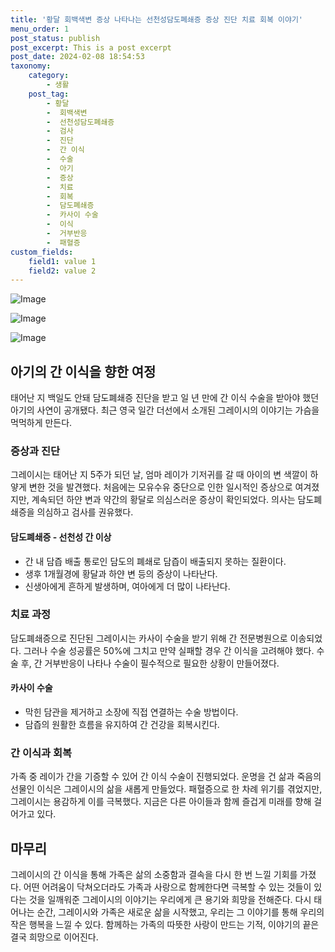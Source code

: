 ```yaml
---
title: '황달 회백색변 증상 나타나는 선천성담도폐쇄증 증상 진단 치료 회복 이야기'
menu_order: 1
post_status: publish
post_excerpt: This is a post excerpt
post_date: 2024-02-08 18:54:53
taxonomy:
    category:
        - 생활
    post_tag:
        - 황달
        -  회백색변
        -  선천성담도폐쇄증
        -  검사
        -  진단
        -  간 이식
        -  수술
        -  아기
        -  증상
        -  치료
        -  회복
        -  담도폐쇄증
        -  카사이 수술
        -  이식
        -  거부반응
        -  패혈증
custom_fields:
    field1: value 1
    field2: value 2
---
```


![Image](https://imgnews.pstatic.net/image/296/2024/02/08/0000074366_001_20240208131001342.jpg?type=w647)

![Image](https://imgnews.pstatic.net/image/296/2024/02/08/0000074366_002_20240208131001392.jpg?type=w647)

![Image](https://imgnews.pstatic.net/image/296/2024/02/08/0000074366_003_20240208131001463.jpg?type=w647)

## 아기의 간 이식을 향한 여정
태어난 지 백일도 안돼 담도폐쇄증 진단을 받고 일 년 만에 간 이식 수술을 받아야 했던 아기의 사연이 공개됐다. 최근 영국 일간 더선에서 소개된 그레이시의 이야기는 가슴을 먹먹하게 만든다. 
### 증상과 진단
그레이시는 태어난 지 5주가 되던 날, 엄마 레이가 기저귀를 갈 때 아이의 변 색깔이 하얗게 변한 것을 발견했다. 처음에는 모유수유 중단으로 인한 일시적인 증상으로 여겨졌지만, 계속되던 하얀 변과 약간의 황달로 의심스러운 증상이 확인되었다. 의사는 담도폐쇄증을 의심하고 검사를 권유했다. 
#### 담도폐쇄증 - 선천성 간 이상
- 간 내 담즙 배출 통로인 담도의 폐쇄로 담즙이 배출되지 못하는 질환이다.
- 생후 1개월경에 황달과 하얀 변 등의 증상이 나타난다.
- 신생아에게 흔하게 발생하며, 여아에게 더 많이 나타난다.
### 치료 과정
담도폐쇄증으로 진단된 그레이시는 카사이 수술을 받기 위해 간 전문병원으로 이송되었다. 그러나 수술 성공률은 50%에 그치고 만약 실패할 경우 간 이식을 고려해야 했다. 수술 후, 간 거부반응이 나타나 수술이 필수적으로 필요한 상황이 만들어졌다. 
#### 카사이 수술
- 막힌 담관을 제거하고 소장에 직접 연결하는 수술 방법이다.
- 담즙의 원활한 흐름을 유지하여 간 건강을 회복시킨다.
### 간 이식과 회복
가족 중 레이가 간을 기증할 수 있어 간 이식 수술이 진행되었다. 운명을 건 삶과 죽음의 선물인 이식은 그레이시의 삶을 새롭게 만들었다. 패혈증으로 한 차례 위기를 겪었지만, 그레이시는 용감하게 이를 극복했다. 지금은 다른 아이들과 함께 즐겁게 미래를 향해 걸어가고 있다.
## 마무리
그레이시의 간 이식을 통해 가족은 삶의 소중함과 결속을 다시 한 번 느낄 기회를 가졌다. 어떤 어려움이 닥쳐오더라도 가족과 사랑으로 함께한다면 극복할 수 있는 것들이 있다는 것을 일깨워준 그레이시의 이야기는 우리에게 큰 용기와 희망을 전해준다. 다시 태어나는 순간, 그레이시와 가족은 새로운 삶을 시작했고, 우리는 그 이야기를 통해 우리의 작은 행복을 느낄 수 있다. 함께하는 가족의 따뜻한 사랑이 만드는 기적, 이야기의 끝은 결국 희망으로 이어진다.
